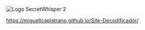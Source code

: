 


![Logo SecretWhisper 2](https://github.com/miguellcapistrano/Site-Decodificador/assets/149817927/feb54464-45fb-4dae-9155-431ebf369c16)


https://miguellcapistrano.github.io/Site-Decodificador/
